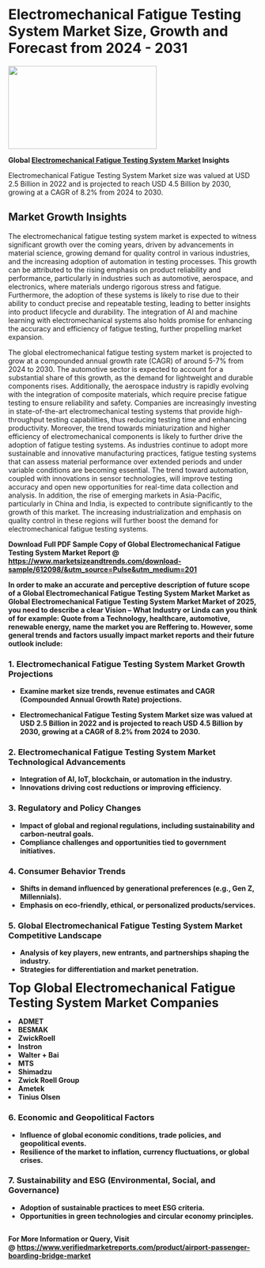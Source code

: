 <H1>Electromechanical Fatigue Testing System Market Size, Growth and Forecast from 2024 - 2031</H1><img class="aligncenter size-medium wp-image-584254" src="https://thirdeyenews.in/wp-content/uploads/2024/09/Global-Market-Research-300x168.jpeg" alt="" width="300" height="168" /><p><strong>Global&nbsp;<a href="https://www.marketsizeandtrends.com/download-sample/612098/&amp;utm_source=Pulse&amp;utm_medium=201">Electromechanical Fatigue Testing System Market</a> Insights</strong></p><p>Electromechanical Fatigue Testing System Market size was valued at USD 2.5 Billion in 2022 and is projected to reach USD 4.5 Billion by 2030, growing at a CAGR of 8.2% from 2024 to 2030.</p><p><h2>Market Growth Insights</h2> <p>The electromechanical fatigue testing system market is expected to witness significant growth over the coming years, driven by advancements in material science, growing demand for quality control in various industries, and the increasing adoption of automation in testing processes. This growth can be attributed to the rising emphasis on product reliability and performance, particularly in industries such as automotive, aerospace, and electronics, where materials undergo rigorous stress and fatigue. Furthermore, the adoption of these systems is likely to rise due to their ability to conduct precise and repeatable testing, leading to better insights into product lifecycle and durability. The integration of AI and machine learning with electromechanical systems also holds promise for enhancing the accuracy and efficiency of fatigue testing, further propelling market expansion.</p> <p><strong></strong></p> <p>The global electromechanical fatigue testing system market is projected to grow at a compounded annual growth rate (CAGR) of around 5-7% from 2024 to 2030. The automotive sector is expected to account for a substantial share of this growth, as the demand for lightweight and durable components rises. Additionally, the aerospace industry is rapidly evolving with the integration of composite materials, which require precise fatigue testing to ensure reliability and safety. Companies are increasingly investing in state-of-the-art electromechanical testing systems that provide high-throughput testing capabilities, thus reducing testing time and enhancing productivity. Moreover, the trend towards miniaturization and higher efficiency of electromechanical components is likely to further drive the adoption of fatigue testing systems. As industries continue to adopt more sustainable and innovative manufacturing practices, fatigue testing systems that can assess material performance over extended periods and under variable conditions are becoming essential. The trend toward automation, coupled with innovations in sensor technologies, will improve testing accuracy and open new opportunities for real-time data collection and analysis. In addition, the rise of emerging markets in Asia-Pacific, particularly in China and India, is expected to contribute significantly to the growth of this market. The increasing industrialization and emphasis on quality control in these regions will further boost the demand for electromechanical fatigue testing systems. <p><strong></p><p><span class=""><strong>Download Full PDF Sample Copy of Global Electromechanical Fatigue Testing System Market Report</strong> @ <a href="https://www.marketsizeandtrends.com/download-sample/612098/&amp;utm_source=Pulse&amp;utm_medium=201" target="_blank">https://www.marketsizeandtrends.com/download-sample/612098/&amp;utm_source=Pulse&amp;utm_medium=201</a></span></p><p>In order to make an accurate and perceptive description of future scope of a Global&nbsp;Electromechanical Fatigue Testing System Market Market as Global&nbsp;Electromechanical Fatigue Testing System Market Market of 2025, you need to describe a clear Vision &ndash; What Industry or Linda can you think of for example: Quote from a Technology, healthcare, automotive, renewable energy, name the market you are Reffering to. However, some general trends and factors usually impact market reports and their future outlook include:</p><h3>1.&nbsp;<strong>Electromechanical Fatigue Testing System Market Growth Projections</strong></h3><ul><li>Examine market size trends, revenue estimates and CAGR (Compounded Annual Growth Rate) projections.</li><li><p>Electromechanical Fatigue Testing System Market size was valued at USD 2.5 Billion in 2022 and is projected to reach USD 4.5 Billion by 2030, growing at a CAGR of 8.2% from 2024 to 2030.</p></li></ul><h3>2.&nbsp;<strong>Electromechanical Fatigue Testing System Market Technological Advancements</strong></h3><ul><li>Integration of AI, IoT, blockchain, or automation in the industry.</li><li>Innovations driving cost reductions or improving efficiency.</li></ul><h3>3.&nbsp;<strong>Regulatory and Policy Changes</strong></h3><ul><li>Impact of global and regional regulations, including sustainability and carbon-neutral goals.</li><li>Compliance challenges and opportunities tied to government initiatives.</li></ul><h3>4.&nbsp;<strong>Consumer Behavior Trends</strong></h3><ul><li>Shifts in demand influenced by generational preferences (e.g., Gen Z, Millennials).</li><li>Emphasis on eco-friendly, ethical, or personalized products/services.</li></ul><h3>5.&nbsp;<strong>Global Electromechanical Fatigue Testing System Market Competitive Landscape</strong></h3><ul><li>Analysis of key players, new entrants, and partnerships shaping the industry.</li><li>Strategies for differentiation and market penetration.</li></ul><p data-pm-slice="1 1 []"><span style="color: inherit; font-family: inherit; font-size: 25px;">Top Global Electromechanical Fatigue Testing System Market Companies</span></p><div class="" data-test-id=""><p><li>ADMET</li><li> BESMAK</li><li> ZwickRoell</li><li> Instron</li><li> Walter + Bai</li><li> MTS</li><li> Shimadzu</li><li> Zwick Roell Group</li><li> Ametek</li><li> Tinius Olsen</li></p></div><h3>6.&nbsp;<strong>Economic and Geopolitical Factors</strong></h3><ul><li>Influence of global economic conditions, trade policies, and geopolitical events.</li><li>Resilience of the market to inflation, currency fluctuations, or global crises.</li></ul><h3>7.&nbsp;<strong>Sustainability and ESG (Environmental, Social, and Governance)</strong></h3><ul><li>Adoption of sustainable practices to meet ESG criteria.</li><li>Opportunities in green technologies and circular economy principles.</li></ul><h2><strong style="font-size: 14px;">For More Information or Query, Visit @&nbsp;</strong><a style="background-color: #ffffff; font-size: 14px;" href="https://www.marketsizeandtrends.com/report/electromechanical-fatigue-testing-system-market/" target="_blank">https://www.verifiedmarketreports.com/product/airport-passenger-boarding-bridge-market</a></h2>
